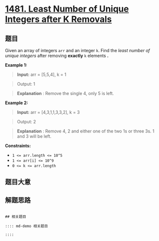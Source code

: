 # [1481. Least Number of Unique Integers after K Removals](https://leetcode.com/problems/least-number-of-unique-integers-after-k-removals/)

## 题目

Given an array of integers `arr` and an integer `k`. Find the _least number of
unique integers_  after removing **exactly** `k` elements **.**



**Example 1:**

> 
> 
> 
> 

> 
> **Input:** arr = [5,5,4], k = 1

> 
> Output: 1

> 
> **Explanation** : Remove the single 4, only 5 is left.


**Example 2:**

> 
> 
> 
> 

> 
> **Input:** arr = [4,3,1,1,3,3,2], k = 3

> 
> Output: 2

> 
> **Explanation** : Remove 4, 2 and either one of the two 1s or three 3s. 1 and 3 will be left.



**Constraints:**

  * `1 <= arr.length <= 10^5`
  * `1 <= arr[i] <= 10^9`
  * `0 <= k <= arr.length`


## 题目大意

## 解题思路

```

## 相关题目

:::: md-demo 相关题目

::::
